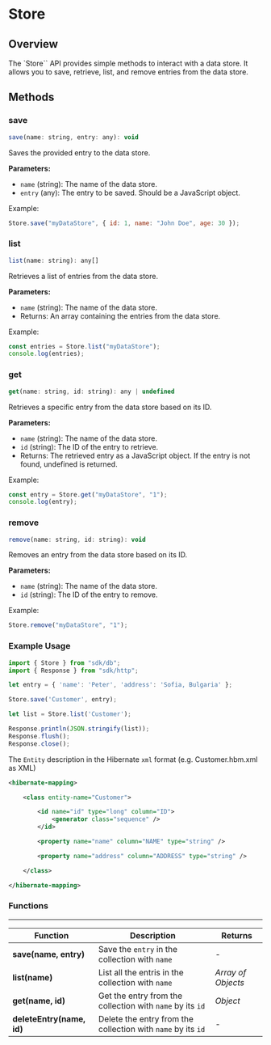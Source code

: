 # Store

## Overview

The `Store`` API provides simple methods to interact with a data store. It allows you to save, retrieve, list, and remove entries from the data store.

## Methods

### save

```javascript
save(name: string, entry: any): void
```

Saves the provided entry to the data store.

**Parameters:**

* `name` (string): The name of the data store.
* `entry` (any): The entry to be saved. Should be a JavaScript object.

Example:

```javascript
Store.save("myDataStore", { id: 1, name: "John Doe", age: 30 });
```

### list

```javascript
list(name: string): any[]
```

Retrieves a list of entries from the data store.

**Parameters:**

* `name` (string): The name of the data store.
* Returns: An array containing the entries from the data store.

Example:

```javascript
const entries = Store.list("myDataStore");
console.log(entries);
```

### get

```javascript
get(name: string, id: string): any | undefined
```

Retrieves a specific entry from the data store based on its ID.

**Parameters:**

* `name` (string): The name of the data store.
* `id` (string): The ID of the entry to retrieve.
* Returns: The retrieved entry as a JavaScript object. If the entry is not found, undefined is returned.

Example:

```javascript
const entry = Store.get("myDataStore", "1");
console.log(entry);
```

### remove

```javascript
remove(name: string, id: string): void
```

Removes an entry from the data store based on its ID.

**Parameters:**

* `name` (string): The name of the data store.
* `id` (string): The ID of the entry to remove.

Example:

```javascript
Store.remove("myDataStore", "1");
```

### Example Usage

```javascript
import { Store } from "sdk/db";
import { Response } from "sdk/http";

let entry = { 'name': 'Peter', 'address': 'Sofia, Bulgaria' };

Store.save('Customer', entry);

let list = Store.list('Customer');

Response.println(JSON.stringify(list));
Response.flush();
Response.close();
```

The `Entity` description in the Hibernate `xml` format (e.g. Customer.hbm.xml as XML)


```xml
<hibernate-mapping>

    <class entity-name="Customer">

        <id name="id" type="long" column="ID">
            <generator class="sequence" />
        </id>

        <property name="name" column="NAME" type="string" />

        <property name="address" column="ADDRESS" type="string" />

    </class>

</hibernate-mapping>
```

    



### Functions

---

Function     | Description | Returns
------------ | ----------- | --------
**save(name, entry)**   | Save the `entry` in the collection with `name` | *-*
**list(name)**   | List all the entris in the collection with `name` | *Array of Objects*
**get(name, id)**   | Get the entry from the collection with `name` by its `id` | *Object*
**deleteEntry(name, id)**   | Delete the entry from the collection with `name` by its `id` | *-*
